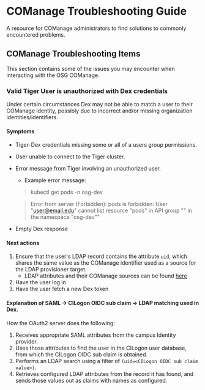 COManage Troubleshooting Guide
==============================

A resource for COManage administrators to find solutions to commonly encountered problems.


COManage Troubleshooting Items
----
This section contains some of the issues you may encounter when interacting with the OSG COManage.


### Valid Tiger User is unauthorized with Dex credentials

Under certain circumstances Dex may not be able to match a user to their COManage identity,
 possibly due to incorrect and/or missing organization identities/identifiers.

#### Symptoms

 - Tiger-Dex credentials missing some or all of a users group permissions.
 - User unable to connect to the Tiger cluster.
 - Error message from Tiger involving an unauthorized user.
    - Example error message: 

    >kubectl get pods -n osg-dev

    >Error from server (Forbidden): pods is forbidden: User "user@email.edu" cannot list resource "pods" in API group "" in the namespace "osg-dev""
 
 - Empty Dex response

#### Next actions

1. Ensure that the user's LDAP record contains the attribute `uid`,
 which shares the same value as the COManage identifier used as a source for the LDAP provisioner target.
    - LDAP attributes and their COManage sources can be found [here](https://registry.cilogon.org/registry/ldap_provisioner/co_ldap_provisioner_targets/edit/6)
1. Have the user log in
1. Have the user fetch a new Dex token  

#### Explanation of SAML -> CILogon OIDC sub claim -> LDAP matching used in Dex.

How the OAuth2 server does the following:

1. Receives appropriate SAML attributes from the campus Identity provider.
1. Uses those attributes to find the user in the CILogon user database,
 from which the CILogon OIDC sub claim is obtained.
1. Performs an LDAP search using a filter of `(uid=<CILogon OIDC sub claim value>)`.
1. Retrieves configured LDAP attributes from the record it has found,
 and sends those values out as claims with names as configured.
